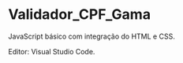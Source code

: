 # Validador_CPF_Gama

JavaScript básico com integração  do HTML e CSS.

Editor: Visual Studio Code.

